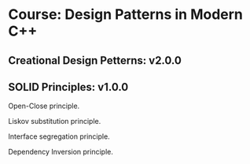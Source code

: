 # Course: Design Patterns in Modern C++

## Creational Design Petterns: v2.0.0




## SOLID Principles: v1.0.0

Open-Close principle.

Liskov substitution principle.

Interface segregation principle.

Dependency Inversion principle.

